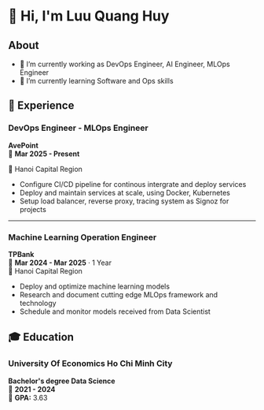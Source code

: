 # 👋 Hi, I'm Luu Quang Huy

## About
- 🔭 I’m currently working as DevOps Engineer, AI Engineer, MLOps Engineer
- 🌱 I’m currently learning Software and Ops skills

## 💼 Experience

### DevOps Engineer - MLOps Engineer
**AvePoint**  
📅 **Mar 2025 - Present** 

📍 Hanoi Capital Region
- Configure CI/CD pipeline for continous intergrate and deploy services
- Deploy and maintain services at scale, using Docker, Kubernetes
- Setup load balancer, reverse proxy, tracing system as Signoz for projects
---

### Machine Learning Operation Engineer
**TPBank**  
📅 **Mar 2024 - Mar 2025** · 1 Year  
📍 Hanoi Capital Region

- Deploy and optimize machine learning models
- Research and document cutting edge MLOps framework and technology
- Schedule and monitor models received from Data Scientist

## 🎓 Education

### University Of Economics Ho Chi Minh City
**Bachelor's degree Data Science**  
📅 **2021 - 2024**  
🎯 **GPA:** 3.63


